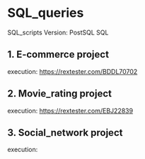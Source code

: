# SQL_queries
SQL_scripts    Version: PostSQL SQL 

## 1. E-commerce project 

execution: https://rextester.com/BDDL70702

## 2. Movie_rating project 

execution: https://rextester.com/EBJ22839

## 3. Social_network project 

execution: 

